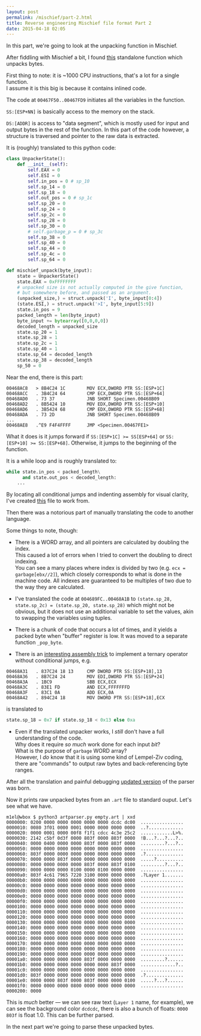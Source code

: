 ```yaml
---
layout: post
permalink: /mischief/part-2.html
title: Reverse engineering Mischief file format Part 2
date: 2015-04-18 02:05
---
```


In this part, we're going to look at the unpacking function in Mischief.

<!-- more -->

After fiddling with Mischief a bit, I found [this][1] standalone function which unpacks bytes.

First thing to note: it is ~1000 CPU instructions, that's a lot for a single function.  
I assume it is this big is because it contains inlined code.

The code at `00467F50..00467FD9` initiates all the variables in the function.

`SS:[ESP+NN]` is basically access to the memory on the stack.

`DS:[ADDR]` is access to "data segment", which is mostly used for
input and output bytes in the rest of the function.
In this part of the code however, a structure is traversed
and pointer to the raw data is extracted.

It is (roughly) translated to this python code:

```python
class UnpackerState():
    def __init__(self):
        self.EAX = 0
        self.ESI = 0
        self.in_pos = 0 # sp_10
        self.sp_14 = 0
        self.sp_18 = 0
        self.out_pos = 0 # sp_1c
        self.sp_20 = 0
        self.sp_24 = 0
        self.sp_2c = 0
        self.sp_28 = 0
        self.sp_30 = 0
        # self.garbage_p = 0 # sp_3c
        self.sp_38 = 0
        self.sp_40 = 0
        self.sp_44 = 0
        self.sp_4c = 0
        self.sp_64 = 0

def mischief_unpack(byte_input):
    state = UnpackerState()
    state.EAX = 0xFFFFFFFF
    # unpacked size is not actually computed in the give function,
    # but somewhere before, and passed as an argument.
    (unpacked_size,) = struct.unpack('I', byte_input[0:4])
    (state.ESI,) = struct.unpack('>I', byte_input[5:9])
    state.in_pos = 9
    packed_length = len(byte_input)
    byte_input += bytearray([0,0,0,0])
    decoded_length = unpacked_size
    state.sp_20 = 1
    state.sp_28 = 1
    state.sp_2c = 1
    state.sp_40 = 1
    state.sp_64 = decoded_length
    state.sp_38 = decoded_length
    sp_50 = 0
```

Near the end, there is this part:

```
00468AC8   > 8B4C24 1C        MOV ECX,DWORD PTR SS:[ESP+1C]
00468ACC   . 3B4C24 64        CMP ECX,DWORD PTR SS:[ESP+64]
00468AD0   . 73 37            JNB SHORT Specimen.00468B09
00468AD2   . 8B5424 10        MOV EDX,DWORD PTR SS:[ESP+10]
00468AD6   . 3B5424 68        CMP EDX,DWORD PTR SS:[ESP+68]
00468ADA   . 73 2D            JNB SHORT Specimen.00468B09
...
00468AE8   .^E9 F4F4FFFF      JMP <Specimen.00467FE1>
```

What it does is it jumps forward if `SS:[ESP+1C] >= SS[ESP+64]` or `SS:[ESP+10] >= SS:[ESP+68]`.
Otherwise, it jumps to the beginning of the function.

It is a while loop and is roughly translated to:

```python
while state.in_pos < packed_length\
      and state.out_pos < decoded_length:
    ...
```

By locating all conditional jumps and indenting assembly for visual clarity,
I've created [this][2] file to work from.

Then there was a notorious part of manually translating the code to another language.

Some things to note, though:

- There is a WORD array, and all pointers are calculated by doubling the index.  
  This caused a lot of errors when I tried to convert the doubling to direct indexing.  
  You can see a many places where index is divided by two (e.g. `ecx = garbage[ebx//2]`),
  which closely corresponds to what is done in the machine code.
  All indexes are guaranteed to be multiples of two due to the way they are calculated.

- I've translated the code at `004689FC..00468A1B` to `(state.sp_28, state.sp_2c) = (state.sp_20, state.sp_28)`
  which might not be obvious, but it does not use an additional variable to set the values, akin to swapping the variables using tuples.

- There is a chunk of code that occurs a lot of times, and it yields a packed byte when "buffer" register is low.
  It was moved to a separate function `_pop_byte`.

- There is an [interesting assembly trick][4] to implement a ternary operator without conditional jumps, e.g.

```
00468A31   . 837C24 18 13     CMP DWORD PTR SS:[ESP+18],13
00468A36   . 8B7C24 24        MOV EDI,DWORD PTR SS:[ESP+24]
00468A3A   . 1BC9             SBB ECX,ECX
00468A3C   . 83E1 FD          AND ECX,FFFFFFFD
00468A3F   . 83C1 0A          ADD ECX,0A
00468A42   . 894C24 18        MOV DWORD PTR SS:[ESP+18],ECX
```

is translated to

```python
state.sp_18 = 0x7 if state.sp_18 < 0x13 else 0xa
```

- Even if the translated unpacker works, I *still* don't have a full understanding of the code.  
  Why does it require *so much* work done for each input *bit*?  
  What is the purpose of `garbage` WORD array?  
  However, I *do* know that it is using some kind of Lempel-Ziv coding,
  there are "commands" to output raw bytes and back-referencing byte ranges.

After all the translation and painful debugging [updated version][3] of the parser was born.

Now it prints raw unpacked bytes from an `.art` file to standard ouput.  Let's see what we have.

```
m1el@wbox $ python3 artparser.py empty.art | xxd
0000000: 0200 0000 0000 0000 0000 0000 dcdc dc00  ................
0000010: 0080 3f01 0000 0001 0000 0000 0000 0000  ..?.............
0000020: 0000 0001 0000 00f8 f1f1 cdcc 4c3e 25c2  ............L>%.
0000030: 2142 c5bf 0d3f 0000 803f 0000 803f 0000  !B...?...?...?..
0000040: 0000 0400 0000 0000 803f 0000 803f 0000  .........?...?..
0000050: 0000 0000 0000 0000 0000 0000 0000 0000  ................
0000060: 803f 0000 0000 0000 0000 0000 0000 0000  .?..............
0000070: 0000 0000 803f 0000 0000 0000 0000 0000  .....?..........
0000080: 0000 0000 0000 0000 803f 0000 803f 0100  .........?...?..
0000090: 0000 0000 0000 0100 0000 0100 0000 0000  ................
00000a0: 803f 4c61 7965 7220 3100 0000 0000 0000  .?Layer 1.......
00000b0: 0000 0000 0000 0000 0000 0000 0000 0000  ................
00000c0: 0000 0000 0000 0000 0000 0000 0000 0000  ................
00000d0: 0000 0000 0000 0000 0000 0000 0000 0000  ................
00000e0: 0000 0000 0000 0000 0000 0000 0000 0000  ................
00000f0: 0000 0000 0000 0000 0000 0000 0000 0000  ................
0000100: 0000 0000 0000 0000 0000 0000 0000 0000  ................
0000110: 0000 0000 0000 0000 0000 0000 0000 0000  ................
0000120: 0000 0000 0000 0000 0000 0000 0000 0000  ................
0000130: 0000 0000 0000 0000 0000 0000 0000 0000  ................
0000140: 0000 0000 0000 0000 0000 0000 0000 0000  ................
0000150: 0000 0000 0000 0000 0000 0000 0000 0000  ................
0000160: 0000 0000 0000 0000 0000 0000 0000 0000  ................
0000170: 0000 0000 0000 0000 0000 0000 0000 0000  ................
0000180: 0000 0000 0000 0000 0000 0000 0000 0000  ................
0000190: 0000 0000 0000 0000 0000 0000 0000 0000  ................
00001a0: 0000 0000 0000 0000 803f 0000 0000 0000  .........?......
00001b0: 0000 0000 0000 0000 0000 0000 803f 0000  .............?..
00001c0: 0000 0000 0000 0000 0000 0000 0000 0000  ................
00001d0: 803f 0000 0000 0000 0000 0000 0000 0000  .?..............
00001e0: 0000 0000 803f 0000 803f 0000 0000 0100  .....?...?......
00001f0: 0000 0000 0000 0800 0000 0000 0000 0000  ................
0000200: 0000
```

This is *much* better — we can see raw text (`Layer 1` name, for example),
we can see the background color `dcdcdc`, there is also a bunch of floats:
`0000 803f` is float 1.0. This can be further parsed.

In the next part we're going to parse these unpacked bytes.

[1]: /mischief/unpack-asm.txt
[2]: /mischief/unpack-asm-indented.txt
[3]: https://github.com/m1el/mischief-re/blob/978275/artparser.py#L68
[4]: http://www.nynaeve.net/?p=178
